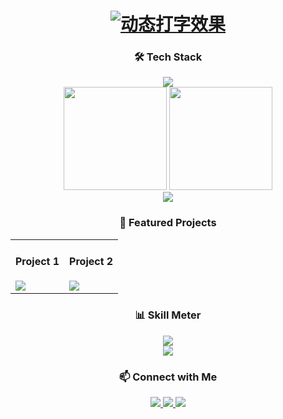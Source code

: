 <!-- 标题 + 动态文字 -->
<div align="center">
  <h1>
    <a href="https://github.com/yourusername">
      <img src="https://readme-typing-svg.demolab.com?font=Fira+Code&weight=600&size=30&pause=1000&color=00FF9D&center=true&vCenter=true&width=500&lines=Hi+👋+I'm+YourName;Full+Stack+Dev;Go+%7C+Python+%7C+Vue+%7C+React;Open+Source+Enthusiast" alt="动态打字效果" />
    </a>
  </h1>
</div>

<!-- 技术栈徽章墙 -->
<div align="center">
  <h3>🛠️ Tech Stack</h3>
  <img src="https://skillicons.dev/icons?i=go,python,java,react,vue,flutter,docker,aws,redis,postgres,git,linux" />
</div>

<!-- GitHub统计卡片（需替换username） -->
<div align="center">
  <img height="165" src="https://github-readme-stats.vercel.app/api?username=yourusername&show_icons=true&theme=radical&hide_border=true" />
  <img height="165" src="https://github-readme-stats.vercel.app/api/top-langs/?username=yourusername&layout=compact&theme=radical&hide_border=true" />
</div>

<!-- 动态分隔线 -->
<div align="center">
  <img src="https://github.com/yourusername/yourusername/blob/output/github-contribution-grid-snake.svg" />
</div>

<!-- 项目亮点 -->
<div align="center">
  <h3>🚀 Featured Projects</h3>
  <table>
    <tr>
      <td width="50%">
        <h4>Project 1</h4>
        <a href="https://github.com/yourusername/project1">
          <img src="https://github-readme-stats.vercel.app/api/pin/?username=yourusername&repo=project1&theme=dark" />
        </a>
      </td>
      <td width="50%">
        <h4>Project 2</h4>
        <a href="https://github.com/yourusername/project2">
          <img src="https://github-readme-stats.vercel.app/api/pin/?username=yourusername&repo=project2&theme=dark" />
        </a>
      </td>
    </tr>
  </table>
</div>

<!-- 技能进度条（视觉效果） -->
<div align="center">
  <h3>📊 Skill Meter</h3>
  <img src="https://github-readme-streak-stats.herokuapp.com/?user=yourusername&theme=radical&hide_border=true" />
  <br/>
  <img src="https://github-profile-summary-cards.vercel.app/api/cards/repos-per-language?username=yourusername&theme=radical" />
</div>

<!-- 联系方式 -->
<div align="center">
  <h3>📫 Connect with Me</h3>
  <a href="https://twitter.com/yourhandle">
    <img src="https://img.shields.io/badge/Twitter-1DA1F2?style=for-the-badge&logo=twitter&logoColor=white" />
  </a>
  <a href="https://linkedin.com/in/yourprofile">
    <img src="https://img.shields.io/badge/LinkedIn-0077B5?style=for-the-badge&logo=linkedin&logoColor=white" />
  </a>
  <a href="mailto:youremail@example.com">
    <img src="https://img.shields.io/badge/Gmail-D14836?style=for-the-badge&logo=gmail&logoColor=white" />
  </a>
</div>
